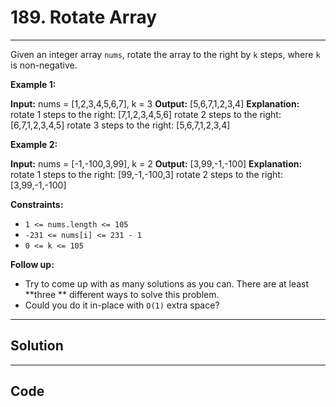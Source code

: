 # 189. Rotate Array

---

Given an integer array `nums`, rotate the array to the right by `k` steps, where `k` is non-negative.

 

**Example 1:**


**Input:** nums = [1,2,3,4,5,6,7], k = 3
**Output:** [5,6,7,1,2,3,4]
**Explanation:**
rotate 1 steps to the right: [7,1,2,3,4,5,6]
rotate 2 steps to the right: [6,7,1,2,3,4,5]
rotate 3 steps to the right: [5,6,7,1,2,3,4]


**Example 2:**


**Input:** nums = [-1,-100,3,99], k = 2
**Output:** [3,99,-1,-100]
**Explanation:** 
rotate 1 steps to the right: [99,-1,-100,3]
rotate 2 steps to the right: [3,99,-1,-100]


 

**Constraints:**

  * `1 <= nums.length <= 105`
  * `-231 <= nums[i] <= 231 - 1`
  * `0 <= k <= 105`



 

**Follow up:**

  * Try to come up with as many solutions as you can. There are at least **three ** different ways to solve this problem.
  * Could you do it in-place with `O(1)` extra space?

---

## Solution



---

## Code
```python


```